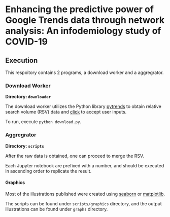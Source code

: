 # Enhancing the predictive power of Google Trends data through network analysis: An infodemiology study of COVID-19

## Execution
This respoitory contains 2 programs, a download worker and a aggregrator. 


### Download Worker
**Directory: `downloader`**

The download worker utilizes the Python library [pytrends](https://pypi.org/project/pytrends) to obtain relative search volume (RSV) data and [click](https://pypi.org/project/click) to accept user inputs.

To run, execute `python download.py`.


### Aggregrator
**Directory: `scripts`**

After the raw data is obtained, one can proceed to merge the RSV.

Each Jupyter notebook are prefixed with a number, and should be executed in ascending order to replicate the result. 


#### Graphics
Most of the illustrations published were created using [seaborn](https://seaborn.pydata.org/) or [matplotlib](https://matplotlib.org/).

The scripts can be found under `scripts/graphics` directory, and the output illustrations can be found under `graphs` directory.
